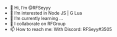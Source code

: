 - 👋 Hi, I’m @RFSeyyy
- 👀 I’m interested in Node JS | G Lua
- 🌱 I’m currently learning ...
- 💞️ I collaborate on RFGroup
- 📫 How to reach me: With Discord: RFSeyy#3505



